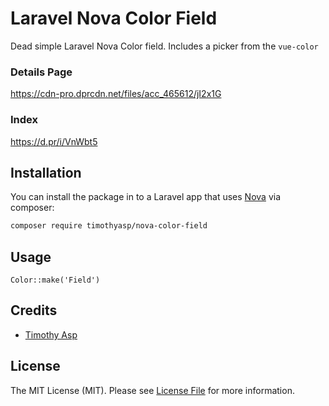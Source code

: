 # Laravel Nova Color Field

Dead simple Laravel Nova Color field.  Includes a picker from the `vue-color`  

### Details Page

https://cdn-pro.dprcdn.net/files/acc_465612/jI2x1G

### Index 

https://d.pr/i/VnWbt5

## Installation

You can install the package in to a Laravel app that uses [Nova](https://nova.laravel.com) via composer:

```bash
composer require timothyasp/nova-color-field
```

## Usage

```
Color::make('Field')
```

## Credits

- [Timothy Asp](https://github.com/timothyasp)

## License

The MIT License (MIT). Please see [License File](LICENSE.md) for more information.